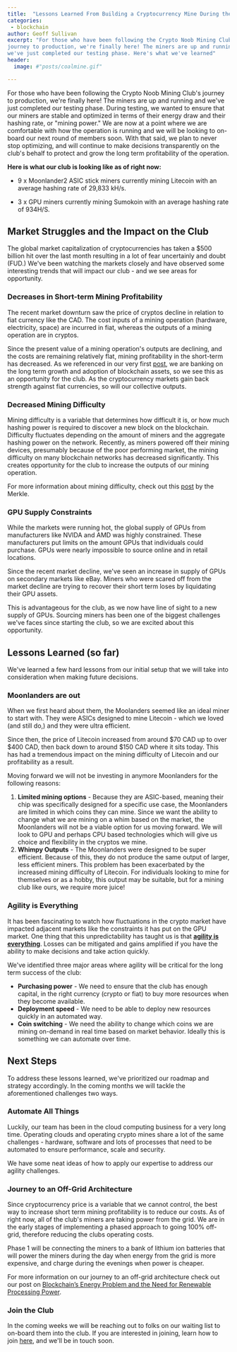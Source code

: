 ```yaml
---
title:  "Lessons Learned From Building a Cryptocurrency Mine During the Biggest Boom/Bust to Date"
categories:
 - blockchain
author: Geoff Sullivan
excerpt: "For those who have been following the Crypto Noob Mining Club's
journey to production, we're finally here! The miners are up and running and
we've just completed our testing phase. Here's what we've learned"
header:
  image: #"posts/coalmine.gif"

---
```


For those who have been following the Crypto Noob Mining Club's journey to
production, we're finally here! The miners are up and running and we've just
completed our testing phase. During testing, we wanted to ensure that our
miners are stable and optimized in terms of their energy draw and their
hashing rate, or "mining power." We are now at a point where we are
comfortable with how the operation is running and we will be looking to
on-board our next round of members soon. With that said, we plan to never
stop optimizing, and will continue to make decisions transparently on the
club's behalf to protect and grow the long term profitability of the operation.

**Here is what our club is looking like as of right now:**

- 9 x Moonlander2 ASIC stick miners currently mining Litecoin with an average
hashing rate of 29,833 kH/s.

- 3 x GPU miners currently mining Sumokoin with an average hashing rate of
934H/S.

## Market Struggles and the Impact on the Club

The global market capitalization of cryptocurrencies has taken a $500
billion hit over the last month resulting in a lot of fear uncertainly and
doubt (FUD.) We've been watching the markets closely and have observed some
interesting trends that will impact our club - and we see areas for opportunity.

### Decreases in Short-term Mining Profitability

The recent market downturn saw the price of cryptos decline in relation to
fiat currency like the CAD. The cost inputs of a mining operation (hardware,
electricity, space) are incurred in fiat, whereas the outputs of a mining
operation are in cryptos.

Since the present value of a mining operation's outputs are declining, and
the costs are remaining relatively flat, mining profitability in the
short-term has decreased. As we referenced in our very first [post](https://cryptonoob.club/mining/crypto-crowdmining/),
we are banking on the long term growth and adoption of blockchain assets, so
we see this as an opportunity for the club. As the cryptocurrency markets
gain back strength against fiat currencies, so will our collective outputs.

### Decreased Mining Difficulty

Mining difficulty is a variable that determines how difficult it is, or how
much hashing power is required to discover a new block on the blockchain.
Difficulty fluctuates depending on the amount of miners and the aggregate
hashing power on the network. Recently, as miners powered off their mining
devices, presumably because of the poor performing market, the mining
difficulty on many blockchain networks has decreased significantly. This
creates opportunity for the club to increase the outputs of our mining operation.

For more information about mining difficulty, check out this
[post](https://themerkle.com/what-is-the-mining-difficulty/) by the Merkle.

### GPU Supply Constraints

While the markets were running hot, the global supply of GPUs from
manufacturers like NVIDA and AMD was highly constrained. These manufacturers
put limits on the amount GPUs that individuals could purchase. GPUs were
nearly impossible to source online and in retail locations.

Since the recent market decline, we've seen an increase in supply of GPUs on
secondary markets like eBay. Miners who were scared off from the market
decline are trying to recover their short term loses by liquidating their
GPU assets.

This is advantageous for the club, as we now have line of sight to a new
supply of GPUs. Sourcing miners has been one of the biggest challenges we've
faces since starting the club, so we are excited about this opportunity.

## Lessons Learned (so far)

We've learned a few hard lessons from our initial setup that we will take
into consideration when making future decisions.

### Moonlanders are out

When we first heard about them, the Moolanders seemed like an ideal miner
to start with. They were ASICs designed to mine Litecoin - which we loved
(and still do,) and they were ultra efficient.

Since then, the price of Litecoin increased from around $70 CAD up to over
$400 CAD, then back down to around $150 CAD where it sits today. This has
had a tremendous impact on the mining difficulty of Litecoin and our
profitability as a result.

Moving forward we will not be investing in anymore Moonlanders for the
following reasons:

1. **Limited mining options** - Because they are ASIC-based, meaning their
   chip was specifically designed for a specific use case, the Moonlanders
   are limited in which coins they can mine. Since we want the ability to
   change what we are mining on a whim based on the market, the Moonlanders
   will not be a viable option for us moving forward. We will look to GPU
   and perhaps CPU based technologies which will give us choice and
   flexibility in the cryptos we mine.
2. **Whimpy Outputs** - The Moonlanders were designed to be super efficient.
   Because of this, they do not produce the same output of larger, less
   efficient miners. This problem has been exacerbated by the increased
   mining difficulty of Litecoin. For individuals looking to mine for
   themselves or as a hobby, this output may be suitable, but for a mining
   club like ours, we require more juice!

### Agility is Everything

It has been fascinating to watch how fluctuations in the crypto market have
impacted adjacent markets like the constraints it has put on the GPU market.
One thing that this unpredictability has taught us is that
**<u>agility is everything</u>**. Losses can be mitigated and gains
amplified if you have the ability to make decisions and take action quickly.

We've identified three major areas where agility will be critical for the
long term success of the club:

- **Purchasing power** - We need to ensure that the club has enough capital,
  in the right currency (crypto or fiat) to buy more resources when they become available.
- **Deployment speed** - We need to be able to deploy new resources quickly
  in an automated way.
- **Coin switching** - We need the ability to change which coins we are
  mining on-demand in real time based on market behavior. Ideally this is
  something we can automate over time.

## Next Steps

To address these lessons learned, we've prioritized our roadmap and strategy
accordingly. In the coming months we will tackle the aforementioned
challenges two ways.

### Automate All Things

Luckily, our team has been in the cloud computing business for a very long
time. Operating clouds and operating crypto mines share a lot of the same
challenges - hardware, software and lots of processes that need to be
automated to ensure performance, scale and security.

We have some neat ideas of how to apply our expertise to address our agility
challenges.

### Journey to an Off-Grid Architecture

Since cryptocurrency price is a variable that we cannot control, the best
way to increase short term mining profitability is to reduce our costs. As
of right now, all of the club's miners are taking power from the grid. We
are in the early stages of implementing a phased approach to going 100%
off-grid, therefore reducing the clubs operating costs.

Phase 1 will be connecting the miners to a bank of lithium ion batteries
that will power the miners during the day when energy from the grid is more
expensive, and charge during the evenings when power is cheaper.

For more information on our journey to an off-grid architecture check out
our post on [Blockchain’s Energy Problem and the Need for Renewable Processing Power](https://cryptonoob.club/mining/energy-manifesto/).

### Join the Club

In the coming weeks we will be reaching out to folks on our waiting list to
on-board them into the club. If you are interested in joining, learn how to
join [here](https://cryptonoob.club/docs/mining-club/how-to-join), and we'll
be in touch soon.
